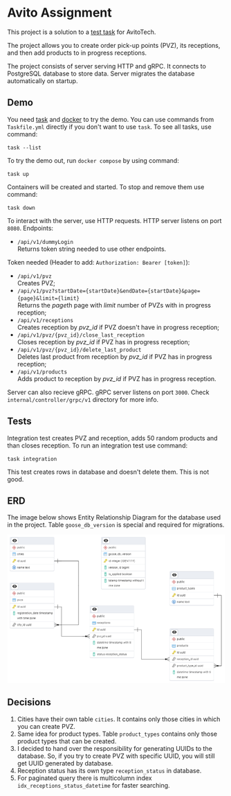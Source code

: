 # Avito Assignment

This project is a solution to a [test task](https://github.com/avito-tech/tech-internship/tree/main/Tech%20Internships/Backend/Backend-trainee-assignment-spring-2025) for AvitoTech.

The project allows you to create order pick-up points (PVZ), its receptions, and then add products to in progress receptions.

The project consists of server serving HTTP and gRPC. It connects to PostgreSQL database to store data. Server migrates the database automatically on startup.

## Demo
You need [task](https://taskfile.dev/) and [docker](https://www.docker.com/) to try the demo. You can use commands from `Taskfile.yml` directly if you don't want to use `task`. To see all tasks, use command:
```
task --list
```

To try the demo out, run `docker compose` by using command:
```
task up
```
Containers will be created and started. To stop and remove them use command:
```
task down
```

To interact with the server, use HTTP requests. HTTP server listens on port `8080`. Endpoints:
* `/api/v1/dummyLogin`  
Returns token string needed to use other endpoints.

Token needed (Header to add: `Authorization: Bearer [token]`):
* `/api/v1/pvz`  
Creates PVZ;
* `/api/v1/pvz?startDate={startDate}&endDate={startDate}&page={page}&limit={limit}`  
Returns the *page*th page with *limit* number of PVZs with in progress reception;
* `/api/v1/receptions`  
Creates reception by *pvz_id* if PVZ doesn't have in progress reception;
* `/api/v1/pvz/{pvz_id}/close_last_reception`  
Closes reception by *pvz_id* if PVZ has in progress reception;
* `/api/v1/pvz/{pvz_id}/delete_last_product`  
Deletes last product from reception by *pvz_id* if PVZ has in progress reception;
* `/api/v1/products`  
Adds product to reception by *pvz_id* if PVZ has in progress reception.

Server can also recieve gRPC. gRPC server listens on port `3000`. Check `internal/controller/grpc/v1` directory for more info.

## Tests

Integration test creates PVZ and reception, adds 50 random products and than closes reception. To run an integration test use command:
```
task integration
```
This test creates rows in database and doesn't delete them. This is not good.

## ERD

The image below shows Entity Relationship Diagram for the database used in the project. Table `goose_db_version` is special and required for migrations.

![Entity Relationship Diagram](assets/images/erd.png)

## Decisions

1. Cities have their own table `cities`. It contains only those cities in which you can create PVZ.
2. Same idea for product types. Table `product_types` contains only those product types that can be created.
3. I decided to hand over the responsibility for generating UUIDs to the database. So, if you try to create PVZ with specific UUID, you will still get UUID generated by database.
4. Reception status has its own type `reception_status` in database.
5. For paginated query there is multicolumn index `idx_receptions_status_datetime` for faster searching.
